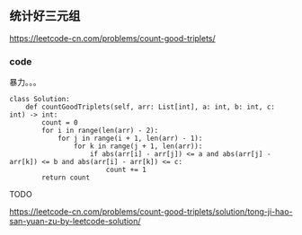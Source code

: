## 统计好三元组


https://leetcode-cn.com/problems/count-good-triplets/


### code

暴力。。。

```
class Solution:
    def countGoodTriplets(self, arr: List[int], a: int, b: int, c: int) -> int:
        count = 0
        for i in range(len(arr) - 2):
            for j in range(i + 1, len(arr) - 1):
                for k in range(j + 1, len(arr)):
                    if abs(arr[i] - arr[j]) <= a and abs(arr[j] - arr[k]) <= b and abs(arr[i] - arr[k]) <= c:
                        count += 1
        return count
```

TODO

https://leetcode-cn.com/problems/count-good-triplets/solution/tong-ji-hao-san-yuan-zu-by-leetcode-solution/
